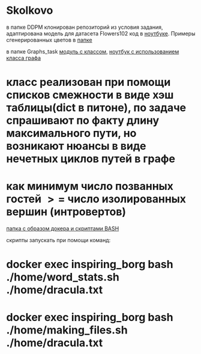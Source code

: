 # Skolkovo
в папке DDPM клонирован репозиторий из условия задания, адаптирована модель для датасета Flowers102
код в [ноутбуке](https://github.com/borinya/Skolkovo/blob/main/DDPM/train_flowers102.ipynb).
Примеры сгенерированных цветов в [папке](https://github.com/borinya/Skolkovo/tree/main/DDPM/contents )

в папке Graphs_task [модуль с классом](https://github.com/borinya/Skolkovo/blob/main/Graphs_task/graphs.py), 
[ноутбук с использованием класса графа](https://github.com/borinya/Skolkovo/blob/main/Graphs_task/Graphs.ipynb)
# класс реализован при помощи списков смежности в виде хэш таблицы(dict в питоне), по задаче спрашивают по факту длину максимального пути, но возникают нюансы в виде нечетных циклов путей в графе
# как минимум число позванных гостей $>=$ число изолированных вершин (интровертов)


[папка с образом докера и скриптами BASH](https://github.com/borinya/Skolkovo/tree/main/docker%2Bbash)

скрипты запускать при помощи команд:

# docker exec inspiring_borg bash ./home/word_stats.sh ./home/dracula.txt
# docker exec inspiring_borg bash ./home/making_files.sh ./home/dracula.txt
